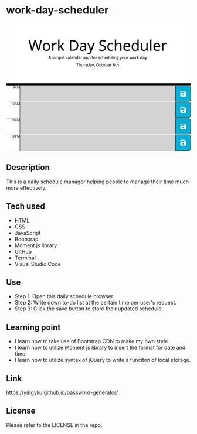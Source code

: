 # work-day-scheduler

![work-day-schedule](./homepage.png)

## Description
This is a daily schedule manager helping people to manage their time much more effectively.

## Tech used
- HTML
- CSS
- JavaScript
- Bootstrap
- Moment js library
- GitHub
- Terminal
- Visual Studio Code

## Use
- Step 1: Open this daily schedule browser.
- Step 2: Write down to-do list at the certain time per user's request.
- Step 3: Click the save button to store their updated schedule.

## Learning point
- I learn how to take use of Bootstrap CDN to make my own style. 
- I learn how to utilize Moment js library to insert the format for date and time.
- I learn how to utilize syntax of jQuery to write a funciton of local storage.

## Link
https://yingyliu.github.io/password-generator/

## License
Please refer to the LICENSE in the repo.